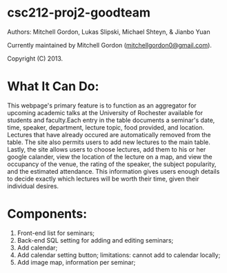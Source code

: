 csc212-proj2-goodteam
=====================
Authors:
Mitchell Gordon,
Lukas Slipski,
Michael Shteyn, &
Jianbo Yuan

Currently maintained by Mitchell Gordon (mitchellgordon0@gmail.com).

Copyright (C) 2013.



What It Can Do:
==================================

This webpage's primary feature is to function as an aggregator for upcoming academic talks at the University of Rochester
available for students and faculty.Each entry in the table documents a seminar's date, time, speaker, department, lecture 
topic, food provided, and location. Lectures that have already occured are automatically removed from the table. The site
also permits users to add new lectures to the main table. Lastly, the site allows users to choose lectures, 
add them to his or her google calander, view the location of the lecture on a map, and view the occupancy of the venue,
the rating of the speaker, the subject popularity, and the estimated attendance. This information gives users enough
details to decide exactly which lectures will be worth their time, given their individual desires. 

Components:
==================================


1. Front-end list for seminars;
2. Back-end SQL setting for adding and editing seminars;
3. Add calendar;
4. Add calendar setting button; limitations: cannot add to calendar locally;
5. Add image map, information per seminar;

 
